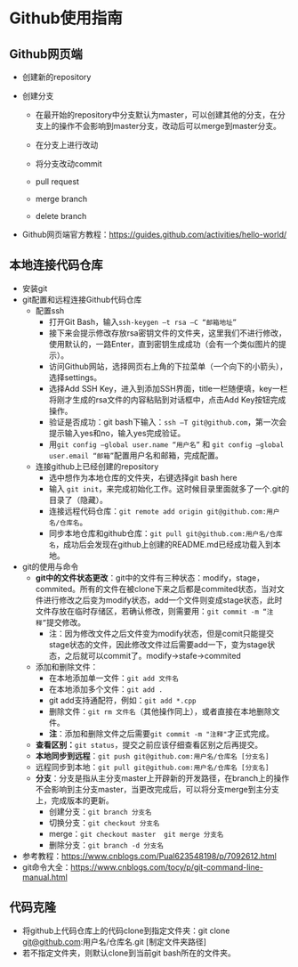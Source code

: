 # Github使用指南

## Github网页端

- 创建新的repository

- 创建分支

  - 在最开始的repository中分支默认为master，可以创建其他的分支，在分支上的操作不会影响到master分支，改动后可以merge到master分支。

  - 在分支上进行改动
  - 将分支改动commit
  - pull request
  - merge branch
  - delete branch

- Github网页端官方教程：<https://guides.github.com/activities/hello-world/>

## 本地连接代码仓库

- 安装git
- git配置和远程连接Github代码仓库
  - 配置ssh
    - 打开Git Bash，输入`ssh-keygen –t rsa –C “邮箱地址”`
    - 接下来会提示修改存放rsa密钥文件的文件夹，这里我们不进行修改，使用默认的，一路Enter，直到密钥生成成功（会有一个类似图片的提示）。
    - 访问Github网站，选择网页右上角的下拉菜单（一个向下的小箭头），选择settings。
    - 选择Add SSH Key，进入到添加SSH界面，title一栏随便填，key一栏将刚才生成的rsa文件的内容粘贴到对话框中，点击Add Key按钮完成操作。
    - 验证是否成功：git bash下输入：`ssh –T git@github.com`，第一次会提示输入yes和no，输入yes完成验证。
    - 用`git config –global user.name “用户名”` 和 `git config –global user.email “邮箱”`配置用户名和邮箱，完成配置。
  - 连接github上已经创建的repository
    - 选中想作为本地仓库的文件夹，右键选择git bash here
    - 输入 `git init`，来完成初始化工作。这时候目录里面就多了一个.git的目录了（隐藏）。
    - 连接远程代码仓库：`git remote add origin git@github.com:用户名/仓库名`。
    - 同步本地仓库和github仓库：`git pull git@github.com:用户名/仓库名`，成功后会发现在github上创建的README.md已经成功载入到本地。
- git的使用与命令
  - **git中的文件状态更改**：git中的文件有三种状态：modify，stage，commited。所有的文件在被clone下来之后都是commited状态，当对文件进行修改之后变为modify状态，add一个文件则变成stage状态，此时文件存放在临时存储区，若确认修改，则需要用：`git commit -m “注释”`提交修改。
    - 注：因为修改文件之后文件变为modify状态，但是comit只能提交stage状态的文件，因此修改文件过后需要add一下，变为stage状态，之后就可以commit了。modify->stafe->commited
  - 添加和删除文件：
    - 在本地添加单一文件：`git add 文件名` 
    -  在本地添加多个文件：`git add .`
    - git add支持通配符，例如：`git add *.cpp`
    - 删除文件：`git rm 文件名`（其他操作同上），或者直接在本地删除文件。
    - **注**：添加和删除文件之后需要`git commit -m "注释"`才正式完成。
  - **查看区别：**`git status`，提交之前应该仔细查看区别之后再提交。
  - **本地同步到远程**：`git push git@github.com:用户名/仓库名 [分支名]`
  - 远程同步到本地：`git pull git@github.com:用户名/仓库名 [分支名]`
  - **分支**：分支是指从主分支master上开辟新的开发路径，在branch上的操作不会影响到主分支master，当更改完成后，可以将分支merge到主分支上，完成版本的更新。
    - 创建分支：`git branch 分支名`
    - 切换分支：`git checkout 分支名`
    - merge：`git checkout master  git merge 分支名`
    - 删除分支：`git branch -d 分支名`
- 参考教程：<https://www.cnblogs.com/Pual623548198/p/7092612.html>
- git命令大全：<https://www.cnblogs.com/tocy/p/git-command-line-manual.html>

## 代码克隆

- 将github上代码仓库上的代码clone到指定文件夹：git clone git@github.com:用户名/仓库名.git [制定文件夹路径]
- 若不指定文件夹，则默认clone到当前git bash所在的文件夹。